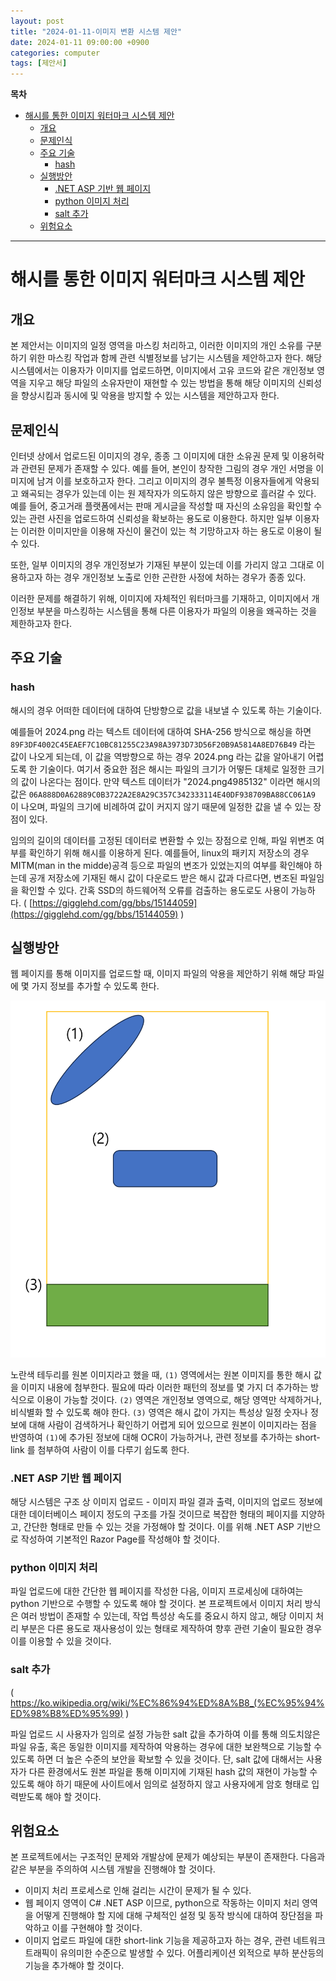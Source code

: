 ```yaml
---
layout: post
title: "2024-01-11-이미지 변환 시스템 제안"
date: 2024-01-11 09:00:00 +0900
categories: computer
tags: [제안서]
---
```

**목차**

- [해시를 통한 이미지 워터마크 시스템 제안](#해시를-통한-이미지-워터마크-시스템-제안)
  - [개요](#개요)
  - [문제인식](#문제인식)
  - [주요 기술](#주요-기술)
    - [hash](#hash)
  - [실행방안](#실행방안)
    - [.NET ASP 기반 웹 페이지](#net-asp-기반-웹-페이지)
    - [python 이미지 처리](#python-이미지-처리)
    - [salt 추가](#salt-추가)
  - [위험요소](#위험요소)

---

# 해시를 통한 이미지 워터마크 시스템 제안

## 개요

본 제안서는 이미지의 일정 영역을 마스킹 처리하고, 이러한 이미지의 개인 소유를 구분하기 위한 마스킹 작업과 함께 관련 식별정보를 남기는 시스템을 제안하고자 한다.
해당 시스템에서는 이용자가 이미지를 업로드하면, 이미지에서 고유 코드와 같은 개인정보 영역을 지우고 해당 파일의 소유자만이 재현할 수 있는 방법을 통해 해당 이미지의 신뢰성을 향상시킴과 동시에 및 악용을 방지할 수 있는 시스템을 제안하고자 한다.

## 문제인식

인터넷 상에서 업로드된 이미지의 경우, 종종 그 이미지에 대한 소유권 문제 및 이용허락과 관련된 문제가 존재할 수 있다. 예를 들어, 본인이 창작한 그림의 경우 개인 서명을 이미지에 남겨 이를 보호하고자 한다.
그리고 이미지의 경우 불특정 이용자들에게 악용되고 왜곡되는 경우가 있는데 이는 원 제작자가 의도하지 않은 방향으로 흘러갈 수 있다. 예를 들어, 중고거래 플랫폼에서는 판매 게시글을 작성할 때 자신의 소유임을 확인할 수 있는 관련 사진을 업로드하여 신뢰성을 확보하는 용도로 이용한다. 하지만 일부 이용자는 이러한 이미지만을 이용해 자신이 물건이 있는 척 기망하고자 하는 용도로 이용이 될 수 있다.

또한, 일부 이미지의 경우 개인정보가 기재된 부분이 있는데 이를 가리지 않고 그대로 이용하고자 하는 경우 개인정보 노출로 인한 곤란한 사정에 처하는 경우가 종종 있다.

이러한 문제를 해결하기 위해, 이미지에 자체적인 워터마크를 기재하고, 이미지에서 개인정보 부분을 마스킹하는 시스템을 통해 다른 이용자가 파일의 이용을 왜곡하는 것을 제한하고자 한다.

## 주요 기술

### hash

해시의 경우 어떠한 데이터에 대하여 단방향으로 값을 내보낼 수 있도록 하는 기술이다.

예를들어 2024.png 라는 텍스트 데이터에 대하여 SHA-256 방식으로 해싱을 하면 ``89F3DF4002C45EAEF7C10BC81255C23A98A3973D73D56F20B9A5814A8ED76B49`` 라는 값이 나오게 되는데, 이 값을 역방향으로 하는 경우 2024.png 라는 값을 알아내기 어렵도록 한 기술이다.
여기서 중요한 점은 해시는 파일의 크기가 어떻든 대체로 일정한 크기의 값이 나온다는 점이다. 만약 텍스트 데이터가 "2024.png4985132" 이라면 해시의 값은 ``06A888D0A62889C0B3722A2E8A29C357C342333114E40DF938709BA88CC061A9`` 이 나오며, 파일의 크기에 비례하여 값이 커지지 않기 때문에 일정한 값을 낼 수 있는 장점이 있다.

임의의 길이의 데이터를 고정된 데이터로 변환할 수 있는 장점으로 인해, 파일 위변조 여부를 확인하기 위해 해시를 이용하게 된다. 예를들어, linux의 패키지 저장소의 경우 MITM(man in the midde)공격 등으로 파일의 변조가 있었는지의 여부를 확인해야 하는데 공개 저장소에 기재된 해시 값이 다운로드 받은 해시 값과 다르다면, 변조된 파일임을 확인할 수 있다.
간혹 SSD의 하드웨어적 오류를 검출하는 용도로도 사용이 가능하다.  ( [https://gigglehd.com/gg/bbs/15144059](https://gigglehd.com/gg/bbs/15144059) )

## 실행방안

웹 페이지를 통해 이미지를 업로드할 때, 이미지 파일의 악용을 제안하기 위해 해당 파일에 몇 가지 정보를 추가할 수 있도록 한다.

![](/assets/20240112_083103_2024-01-12_082958.png)

노란색 테두리를 원본 이미지라고 했을 때, ``(1)`` 영역에서는 원본 이미지를 통한 해시 값을 이미지 내용에 첨부한다. 필요에 따라 이러한 패턴의 정보를 몇 가지 더 추가하는 방식으로 이용이 가능할 것이다.
``(2)`` 영역은 개인정보 영역으로, 해당 영역만 삭제하거나, 비식별화 할 수 있도록 해야 한다.
``(3)`` 영역은 해시 값이 가지는 특성상 일정 숫자나 정보에 대해 사람이 검색하거나 확인하기 어렵게 되어 있으므로 원본이 이미지라는 점을 반영하여 ``(1)``에 추가된 정보에 대해 OCR이 가능하거나, 관련 정보를 추가하는 short-link 를 첨부하여 사람이 이를 다루기 쉽도록 한다.

### .NET ASP 기반 웹 페이지

해당 시스템은 구조 상 이미지 업로드 - 이미지 파일 결과 출력, 이미지의 업로드 정보에 대한 데이터베이스 페이지 정도의 구조를 가질 것이므로 복잡한 형태의 페이지를 지양하고, 간단한 형태로 만들 수 있는 것을 가정해야 할 것이다.
이를 위해 .NET ASP 기반으로 작성하여 기본적인 Razor Page를 작성해야 할 것이다.

### python 이미지 처리

파일 업로드에 대한 간단한 웹 페이지를 작성한 다음, 이미지 프로세싱에 대하여는 python 기반으로 수행할 수 있도록 해야 할 것이다. 본 프로젝트에서 이미지 처리 방식은 여러 방법이 존재할 수 있는데, 작업 특성상 속도를 중요시 하지 않고, 해당 이미지 처리 부분은 다른 용도로 재사용성이 있는 형태로 제작하여 향후 관련 기술이 필요한 경우 이를 이용할 수 있을 것이다.

### salt 추가

( <https://ko.wikipedia.org/wiki/%EC%86%94%ED%8A%B8_(%EC%95%94%ED%98%B8%ED%95%99)> )

파일 업로드 시 사용자가 임의로 설정 가능한 salt 값을 추가하여 이를 통해 의도치않은 파일 유출, 혹은 동일한 이미지를 제작하여 악용하는 경우에 대한 보완책으로 기능할 수 있도록 하면 더 높은 수준의 보안을 확보할 수 있을 것이다.
단, salt 값에 대해서는 사용자가 다른 환경에서도 원본 파일읕 통해 이미지에 기재된 hash 값의 재현이 가능할 수 있도록 해야 하기 때문에 사이트에서 임의로 설정하지 않고 사용자에게 암호 형태로 입력받도록 해야 할 것이다.

## 위험요소

본 프로젝트에서는 구조적인 문제와 개발상에 문제가 예상되는 부분이 존재한다. 다음과 같은 부분을 주의하여 시스템 개발을 진행해야 할 것이다.

* 이미지 처리 프로세스로 인해 걸리는 시간이 문제가 될 수 있다.
* 웹 페이지 영역이 C# .NET ASP 이므로, python으로 작동하는 이미지 처리 영역을 어떻게 진행해야 할 지에 대해 구체적인 설정 및 동작 방식에 대하여 장단점을 파악하고 이를 구현해야 할 것이다.
* 이미지 업로드 파일에 대한 short-link 기능을 제공하고자 하는 경우, 관련 네트워크 트래픽이 유의미한 수준으로 발생할 수 있다. 어플리케이션 외적으로 부하 분산등의 기능을 추가해야 할 것이다.
